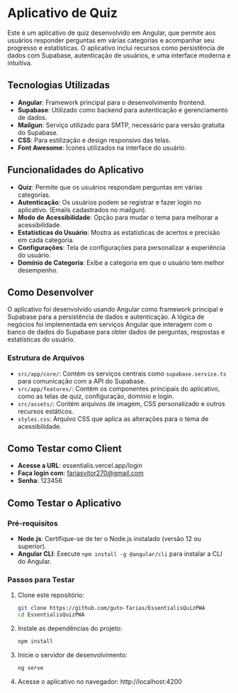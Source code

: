 # Aplicativo de Quiz

Este é um aplicativo de quiz desenvolvido em Angular, que permite aos usuários responder perguntas em várias categorias e acompanhar seu progresso e estatísticas. O aplicativo inclui recursos como persistência de dados com Supabase, autenticação de usuários, e uma interface moderna e intuitiva.

## Tecnologias Utilizadas
- **Angular**: Framework principal para o desenvolvimento frontend.
- **Supabase**: Utilizado como backend para autenticação e gerenciamento de dados.
- **Mailgun**: Serviço utilizado para SMTP, necessário para versão gratuita do Supabase.
- **CSS**: Para estilização e design responsivo das telas.
- **Font Awesome**: Ícones utilizados na interface do usuário.

## Funcionalidades do Aplicativo
- **Quiz**: Permite que os usuários respondam perguntas em várias categorias.
- **Autenticação**: Os usuários podem se registrar e fazer login no aplicativo. (Emails cadastrados no mailgun).
- **Modo de Acessibilidade**: Opção para mudar o tema para melhorar a acessibilidade.
- **Estatísticas do Usuário**: Mostra as estatísticas de acertos e precisão em cada categoria.
- **Configurações**: Tela de configurações para personalizar a experiência do usuário.
- **Domínio de Categoria**: Exibe a categoria em que o usuário tem melhor desempenho.

## Como Desenvolver
O aplicativo foi desenvolvido usando Angular como framework principal e Supabase para a persistência de dados e autenticação. A lógica de negócios foi implementada em serviços Angular que interagem com o banco de dados do Supabase para obter dados de perguntas, respostas e estatísticas do usuário.

### Estrutura de Arquivos
- `src/app/core/`: Contém os serviços centrais como `supabase.service.ts` para comunicação com a API do Supabase.
- `src/app/features/`: Contém os componentes principais do aplicativo, como as telas de quiz, configuração, domínio e login.
- `src/assets/`: Contém arquivos de imagem, CSS personalizado e outros recursos estáticos.
- `styles.css`: Arquivo CSS que aplica as alterações para o tema de acessibilidade.

## Como Testar como Client
- **Acesse a URL**: essentialis.vercel.app/login
- **Faça login com**: fariasvitor270@gmail.com
- **Senha**: 123456

## Como Testar o Aplicativo

### Pré-requisitos
- **Node.js**: Certifique-se de ter o Node.js instalado (versão 12 ou superior).
- **Angular CLI**: Execute `npm install -g @angular/cli` para instalar a CLI do Angular.

### Passos para Testar
1. Clone este repositório:
   ```bash
   git clone https://github.com/guto-farias/EssentialisQuizPWA
   cd EssentialisQuizPWA
2. Instale as dependências do projeto:
   ```bash
   npm install
3. Inicie o servidor de desenvolvimento:
   ```bash
   ng serve
4. Acesse o aplicativo no navegador:
   http://localhost:4200
